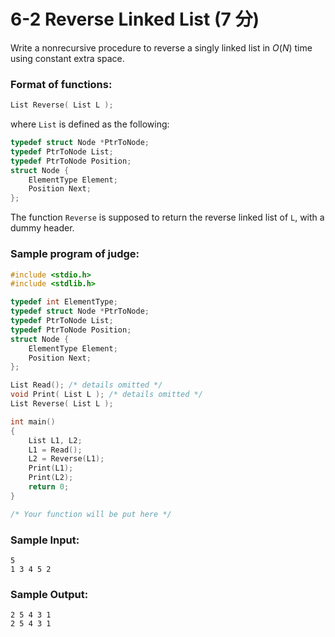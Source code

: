 # 6-2 Reverse Linked List (7 分)

Write a nonrecursive procedure to reverse a singly linked list in *O*(*N*) time using constant extra space.

### Format of functions:

```c
List Reverse( List L );
```

where `List` is defined as the following:

```c
typedef struct Node *PtrToNode;
typedef PtrToNode List;
typedef PtrToNode Position;
struct Node {
    ElementType Element;
    Position Next;
};
```

The function `Reverse` is supposed to return the reverse linked list of `L`, with a dummy header.

### Sample program of judge:

```c
#include <stdio.h>
#include <stdlib.h>

typedef int ElementType;
typedef struct Node *PtrToNode;
typedef PtrToNode List;
typedef PtrToNode Position;
struct Node {
    ElementType Element;
    Position Next;
};

List Read(); /* details omitted */
void Print( List L ); /* details omitted */
List Reverse( List L );

int main()
{
    List L1, L2;
    L1 = Read();
    L2 = Reverse(L1);
    Print(L1);
    Print(L2);
    return 0;
}

/* Your function will be put here */
```

### Sample Input:

```in
5
1 3 4 5 2
```

### Sample Output:

```out
2 5 4 3 1
2 5 4 3 1
```